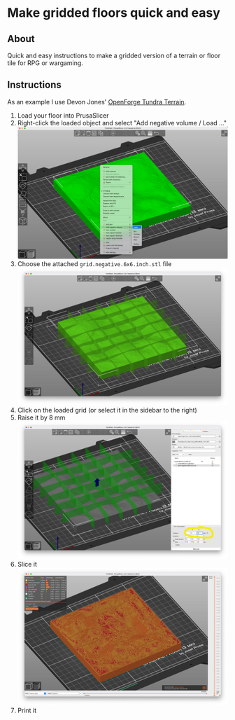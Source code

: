 # Make gridded floors quick and easy

## About

Quick and easy instructions to make a gridded version of a terrain or floor tile for RPG or wargaming.

## Instructions

As an example I use Devon Jones' [OpenForge Tundra Terrain](https://www.patreon.com/posts/landscapes-iced-63189276).

1. Load your floor into PrusaSlicer
2. Right-click the loaded object and select "Add negative volume / Load ..."
	![Step 1](img/howto-step-1.png)
3. Choose the attached ```grid.negative.6x6.inch.stl``` file
	![Step 2](img/howto-step-2.png)
4. Click on the loaded grid (or select it in the sidebar to the right)
5. Raise it by 8 mm
	![Step 3](img/howto-step-3.png)
6. Slice it
	![Step 4](img/howto-step-4.png)
7. Print it

